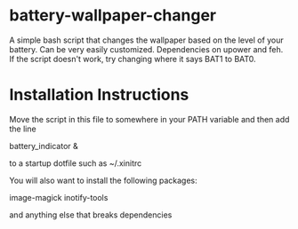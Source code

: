 # battery-wallpaper-changer
A simple bash script that changes the wallpaper based on the level of your battery. 
Can be very easily customized. Dependencies on upower and feh. 
If the script doesn't work, try changing where it says BAT1 to BAT0.

# Installation Instructions
Move the script in this file to somewhere in your PATH variable and then add the line

battery_indicator & 

to a startup dotfile such as ~/.xinitrc

You will also want to install the following packages:

image-magick
inotify-tools

and anything else that breaks dependencies
